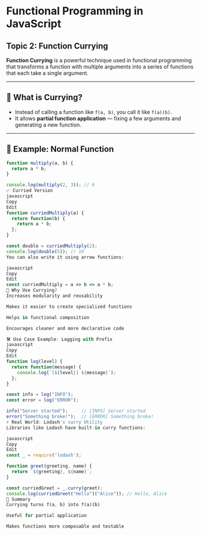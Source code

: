 # Functional Programming in JavaScript  
## Topic 2: Function Currying

**Function Currying** is a powerful technique used in functional programming that transforms a function with multiple arguments into a series of functions that each take a single argument.

---

## 🔹 What is Currying?

- Instead of calling a function like `f(a, b)`, you call it like `f(a)(b)`.
- It allows **partial function application** — fixing a few arguments and generating a new function.

---

## 🧠 Example: Normal Function
```javascript
function multiply(a, b) {
  return a * b;
}

console.log(multiply(2, 3)); // 6
✅ Curried Version
javascript
Copy
Edit
function curriedMultiply(a) {
  return function(b) {
    return a * b;
  };
}

const double = curriedMultiply(2);
console.log(double(5)); // 10
You can also write it using arrow functions:

javascript
Copy
Edit
const curriedMultiply = a => b => a * b;
🔸 Why Use Currying?
Increases modularity and reusability

Makes it easier to create specialized functions

Helps in functional composition

Encourages cleaner and more declarative code

🛠 Use Case Example: Logging with Prefix
javascript
Copy
Edit
function log(level) {
  return function(message) {
    console.log(`[${level}] ${message}`);
  };
}

const info = log("INFO");
const error = log("ERROR");

info("Server started");     // [INFO] Server started
error("Something broke!");  // [ERROR] Something broke!
⚡ Real World: Lodash's curry Utility
Libraries like Lodash have built-in curry functions:

javascript
Copy
Edit
const _ = require('lodash');

function greet(greeting, name) {
  return `${greeting}, ${name}`;
}

const curriedGreet = _.curry(greet);
console.log(curriedGreet("Hello")("Alice")); // Hello, Alice
🧾 Summary
Currying turns f(a, b) into f(a)(b)

Useful for partial application

Makes functions more composable and testable

